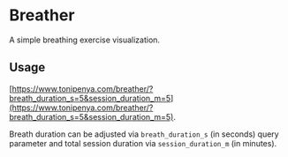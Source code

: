 # Breather

A simple breathing exercise visualization.

## Usage

[https://www.tonipenya.com/breather/?breath_duration_s=5&session_duration_m=5](https://www.tonipenya.com/breather/?breath_duration_s=5&session_duration_m=5).

Breath duration can be adjusted via `breath_duration_s` (in seconds) query
parameter and total session duration via `session_duration_m` (in minutes).
